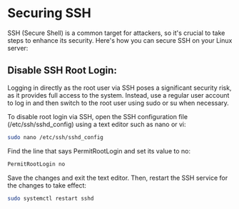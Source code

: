 # Securing SSH
SSH (Secure Shell) is a common target for attackers, so it's crucial to take steps to enhance its security. Here's how you can secure SSH on your Linux server:

## Disable SSH Root Login:
Logging in directly as the root user via SSH poses a significant security risk, as it provides full access to the system. Instead, use a regular user account to log in and then switch to the root user using sudo or su when necessary.

To disable root login via SSH, open the SSH configuration file (/etc/ssh/sshd_config) using a text editor such as nano or vi:

```bash
sudo nano /etc/ssh/sshd_config
```
Find the line that says PermitRootLogin and set its value to no:
```bash
PermitRootLogin no
```

Save the changes and exit the text editor. Then, restart the SSH service for the changes to take effect:
```bash
sudo systemctl restart sshd
```
















